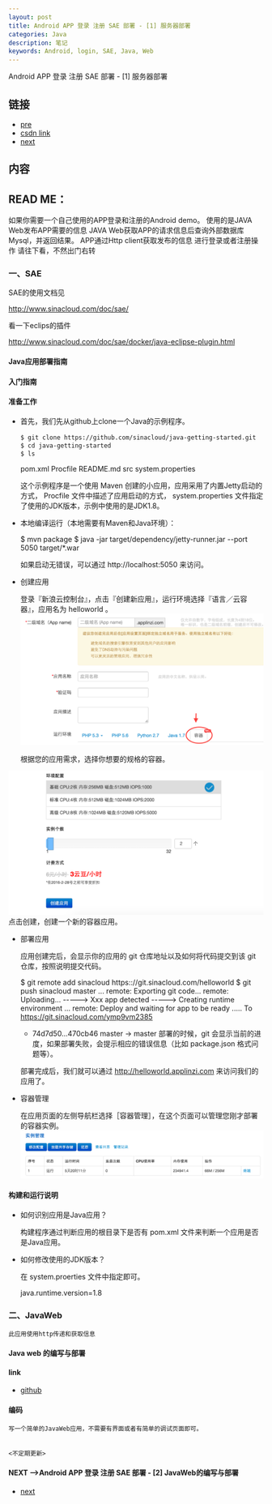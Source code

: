 ```yaml
---
layout: post
title: Android APP 登录 注册 SAE 部署 - [1] 服务器部署
categories: Java
description: 笔记
keywords: Android, login, SAE, Java, Web
---
```


Android APP 登录 注册 SAE 部署 - [1] 服务器部署

## 链接
* [pre](https://tsbxmw.github.io/2016/08/05/Android-app_test/)
* [csdn link](http://blog.csdn.net/mengwei2275/article/details/51537991)
* [next](https://tsbxmw.github.io/2016/08/10/Android-app_test_2/)

##  内容

## READ ME：    
  如果你需要一个自己使用的APP登录和注册的Android demo。
  使用的是JAVA Web发布APP需要的信息
  JAVA Web获取APP的请求信息后查询外部数据库Mysql，并返回结果。
  APP通过Http client获取发布的信息
  进行登录或者注册操作
  请往下看，不然出门右转
    
###  一、SAE

  SAE的使用文档见

  http://www.sinacloud.com/doc/sae/
    
  看一下eclips的插件

  http://www.sinacloud.com/doc/sae/docker/java-eclipse-plugin.html

#### Java应用部署指南

#### 入门指南
#### 准备工作

* 首先，我们先从github上clone一个Java的示例程序。

      $ git clone https://github.com/sinacloud/java-getting-started.git
      $ cd java-getting-started
      $ ls
    pom.xml  Procfile  README.md  src  system.properties

    这个示例程序是一个使用 Maven 创建的小应用，应用采用了内置Jetty启动的方式， Procfile 文件中描述了应用启动的方式， system.properties 文件指定了使用的JDK版本，示例中使用的是JDK1.8。

* 本地编译运行（本地需要有Maven和Java环境）：

    $ mvn package
    $ java -jar target/dependency/jetty-runner.jar --port 5050 target/*.war
  
  如果启动无错误，可以通过 http://localhost:5050 来访问。

* 创建应用

  登录『新浪云控制台』，点击『创建新应用』，运行环境选择『语言／云容器』，应用名为 helloworld 。
![](/images/blog/sae/img_001.png)

  根据您的应用需求，选择你想要的规格的容器。

![](/images/blog/sae/img_002.png)
  点击创建，创建一个新的容器应用。

* 部署应用

  应用创建完后，会显示你的应用的 git 仓库地址以及如何将代码提交到该 git 仓库，按照说明提交代码。

    $ git remote add sinacloud https:://git.sinacloud.com/helloworld
    $ git push sinacloud master
    ...
    remote: Exporting git code...
    remote: Uploading...
    -----> Xxx app detected
    -----> Creating runtime environment
    ...
    remote: Deploy and waiting for app to be ready .....
    To https://git.sinacloud.com/ymp9vm2385
    + 74d7d50...470cb46 master -> master
  部署的时候，git 会显示当前的进度，如果部署失败，会提示相应的错误信息（比如 package.json 格式问题等）。

  部署完成后，我们就可以通过 http://helloworld.applinzi.com 来访问我们的应用了。

* 容器管理

  在应用页面的左侧导航栏选择［容器管理］，在这个页面可以管理您刚才部署的容器实例。
![](/images/blog/sae/img_003.png)

#### 构建和运行说明
* 如何识别应用是Java应用？

    构建程序通过判断应用的根目录下是否有 pom.xml 文件来判断一个应用是否是Java应用。

* 如何修改使用的JDK版本？

    在 system.proerties 文件中指定即可。

    java.runtime.version=1.8

###  二、JavaWeb

    此应用使用http传递和获取信息
    
#### Java web 的编写与部署

#### link

* [github](https://github.com/tsbxmw/xxx1_server_web)

#### 编码

    写一个简单的JavaWeb应用，不需要有界面或者有简单的调试页面即可。

  
    <不定期更新>

#### NEXT -->Android APP 登录 注册 SAE 部署 - [2] JavaWeb的编写与部署
* [next](https://tsbxmw.github.io/2016/08/10/Android-app_test_2/)
